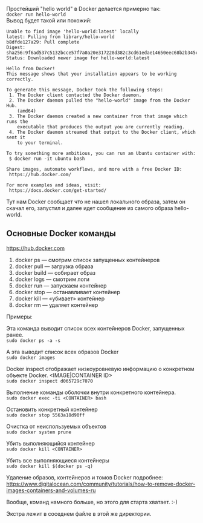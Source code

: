 Простейший "hello world" в Docker делается примерно так: </br>
```docker run hello-world``` </br>
Вывод будет такой или похожий: </br>

```
Unable to find image 'hello-world:latest' locally
latest: Pulling from library/hello-world
b8dfde127a29: Pull complete
Digest: sha256:9f6ad537c5132bcce57f7a0a20e317228d382c3cd61edae14650eec68b2b345c
Status: Downloaded newer image for hello-world:latest

Hello from Docker!
This message shows that your installation appears to be working correctly.

To generate this message, Docker took the following steps:
 1. The Docker client contacted the Docker daemon.
 2. The Docker daemon pulled the "hello-world" image from the Docker Hub.
    (amd64)
 3. The Docker daemon created a new container from that image which runs the
    executable that produces the output you are currently reading.
 4. The Docker daemon streamed that output to the Docker client, which sent it
    to your terminal.

To try something more ambitious, you can run an Ubuntu container with:
 $ docker run -it ubuntu bash

Share images, automate workflows, and more with a free Docker ID:
 https://hub.docker.com/

For more examples and ideas, visit:
 https://docs.docker.com/get-started/
 ```
 
Тут нам Docker сообщает что не нашел локального образа, затем он скачал его, запустил и далее идет сообщение из самого образа hello-world.


## Основные Docker команды 
https://hub.docker.com

1. docker ps — смотрим список запущенных контейнеров
2. docker pull — загрузка образа
3. docker build — собирает образ
4. docker logs — смотрим логи
5. docker run — запускаем контейнер
6. docker stop — останавливает контейнер
7. docker kill — «убивает» контейнер
8. docker rm — удаляет контейнер

Примеры:

Эта команда выводит список всех контейнеров Docker, запущенных ранее. </br>
```sudo docker ps -a -s```

А эта выводит список всех образов Docker </br>
```sudo docker images```

Docker inspect отображает низкоуровневую информацию о конкретном объекте Docker. <IMAGE|CONTAINER ID> </br>
```sudo docker inspect d065729c7070 ```

Выполнение команды оболочки внутри конкретного контейнера. </br>
```sudo docker exec -ti <CONTAINER> bash```

Остановить конкретный контейнер </br>
```sudo docker stop 5563a18d90ff``` 

Очистка от неиспользуемых объектов </br>
```sudo docker system prune```

Убить выполняющийся контейнер </br>
```sudo docker kill <CONTAINER>```         

Убить все выполняющиеся контейнеры </br>
```sudo docker kill $(docker ps -q)```        

Удаление образов, контейнеров и томов Docker подробнее: </br>
https://www.digitalocean.com/community/tutorials/how-to-remove-docker-images-containers-and-volumes-ru


Вообще, команд намного больше, но этого для старта хватает. :-)

Экстра лежит в соседнем файле в этой же директории.